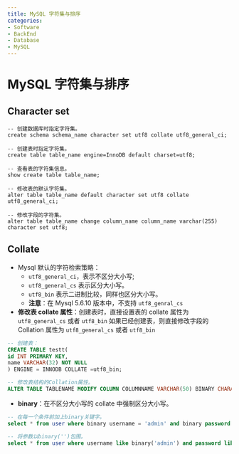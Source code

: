 ```yaml
---
title: MySQL 字符集与排序
categories:
- Software
- BackEnd
- Database
- MySQL
---
```

# MySQL 字符集与排序

## Character set

```mysql
-- 创建数据库时指定字符集。
create schema schema_name character set utf8 collate utf8_general_ci;

-- 创建表时指定字符集。
create table table_name engine=InnoDB default charset=utf8;

-- 查看表的字符集信息。
show create table table_name;

-- 修改表的默认字符集。
alter table table_name default character set utf8 collate utf8_general_ci;

-- 修改字段的字符集。
alter table table_name change column_name column_name varchar(255) character set utf8;
```

## Collate

- Mysql 默认的字符检索策略：
    - `utf8_general_ci`，表示不区分大小写;
    - `utf8_general_cs` 表示区分大小写。
    - `utf8_bin` 表示二进制比较，同样也区分大小写。
    - **注意**：在 Mysql 5.6.10 版本中，不支持 `utf8_genral_cs`
- **修改表 collate 属性**：创建表时，直接设置表的 collate 属性为 `utf8_general_cs` 或者 `utf8_bin` 如果已经创建表，则直接修改字段的 Collation 属性为 `utf8_general_cs` 或者 `utf8_bin`

```sql
-- 创建表：
CREATE TABLE testt(
id INT PRIMARY KEY,
name VARCHAR(32) NOT NULL
) ENGINE = INNODB COLLATE =utf8_bin;

-- 修改表结构的Collation属性。
ALTER TABLE TABLENAME MODIFY COLUMN COLUMNNAME VARCHAR(50) BINARY CHARACTER SET utf8 COLLATE utf8_bin DEFAULT NULL;
```

- **binary**：在不区分大小写的 collate 中强制区分大小写。

```sql
-- 在每一个条件前加上binary关键字。
select * from user where binary username = 'admin' and binary password = 'admin';

-- 将参数以binary('')包围。
select * from user where username like binary('admin') and password like binary('admin');
```

